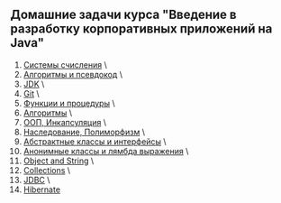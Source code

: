 ## Домашние задачи курса "Введение в разработку корпоративных приложений на Java"

1. [Системы счисления](https://github.com/MarselFazlyev/InnopolisAttestation/tree/main/Homework1_SystemySchislenyja) \
2. [Алгоритмы и псевдокод](https://github.com/MarselFazlyev/InnopolisAttestation/tree/main/Homework2_Algoritms) \
3. [JDK](https://github.com/MarselFazlyev/InnopolisAttestation/tree/main/Homework3,4_InitialProject/src) \
4. [Git](https://github.com/MarselFazlyev/InnopolisAttestation/blob/main/HomeworkInnopolisGit_Readme.md) \
5. [Функции и процедуры](https://github.com/MarselFazlyev/InnopolisAttestation/tree/main/FunctionsandProcedures) \
6. [Алгоритмы](https://github.com/MarselFazlyev/InnopolisAttestation/tree/main/Homework6_Algoritmy_BigO/src) \
7. [ООП, Инкапсуляция](https://github.com/MarselFazlyev/InnopolisAttestation/tree/main/Homework7_Inkapsulyacija) \
8. [Наследование, Полиморфизм](https://github.com/MarselFazlyev/InnopolisAttestation/tree/main/Homework8_NasledovaniePolimorfizm/src) \
9. [Абстрактные классы и интерфейсы](https://github.com/MarselFazlyev/InnopolisAttestation/tree/main/Homework9_AbstractClasses_Interfaces/src) \
10. [Анонимные классы и лямбда выражения](https://github.com/MarselFazlyev/InnopolisAttestation/tree/main/Homework10_AnonimClasses_Lambda/src) \
11. [Object and String](https://github.com/MarselFazlyev/InnopolisAttestation/tree/main/Homework11_ObjectAndString/src) \
12. [Collections](https://github.com/MarselFazlyev/InnopolisAttestation/tree/main/Homework12_Collections) \
13. [JDBC](https://github.com/MarselFazlyev/InnopolisAttestation/blob/main/Homework13_JDBC/Readme.md) \
14. [Hibernate](https://github.com/MarselFazlyev/InnopolisAttestation/tree/main/Homework14_Hibernate) 
